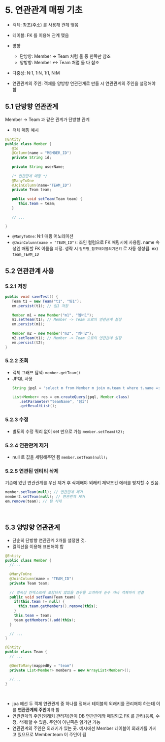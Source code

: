 # 5. 연관관계 매핑 기초

* 객체: 참조(주소) 를 사용해 관계 맺음
* 테이블: FK 를 이용해 관계 맺음

* 방향
   * 단방향: Member -> Team 처럼 둘 중 한쪽만 참조
   * 양방향: Member <-> Team 처럼 둘 다 참조
* 다중성: N:1, 1:N, 1:1, N:M
* 연관관계의 주인: 객체를 양방향 연관관계로 만들 시 연관관계의 주인을 설정해야 함

## 5.1 단방향 연관관계

Member -> Team 과 같은 관계가 단방향 관계

* 객체 매핑 예시
````java
@Entity
public class Member {
   @Id
   @Column(name = "MEMBER_ID")
   private String id;
   
   private String userName;
   
   /* 연관관계 매핑 */   
   @ManyToOne
   @JoinColumn(name="TEAM_ID")
   private Team team;
   
   public void setTeam(Team team) {
      this.team = team;
   }
   
   // ...

}
````

* `@ManyToOne`: N:1 매핑 어노테이션
* `@JoinColumn(name = "TEAM_ID")`: 조인 컬럼으로 FK 매핑시에 사용됨. name 속성엔 매핑할 FK 이름을 지정.
  생략 시 `필드명_참조테이블의기본키` 로 자동 생성됨. ex) `team_TEAM_ID`

## 5.2 연관관계 사용

### 5.2.1 저장
````java
public void saveTest() {
   Team t1 = new Team("t1", "팀1");
   em.persist(t1); // 팀1 저장
   
   Member m1 = new Member("m1", "멤버1");
   m1.setTeam(t1); // Member -> Team 으로의 연관관계 설정
   em.persist(m1);
   
   Member m2 = new Member("m2", "멤버2");
   m2.setTeam(t1); // Member -> Team 으로의 연관관계 설정
   em.persist(t2);
}
````

### 5.2.2 조회

* 객체 그래프 탐색: `member.getTeam()`
* JPQL 사용
   ````java
   String jpql = "select m from Member m join m.team t where t.name =:teamName";
   
   List<Member> res = em.createQuery(jpql, Member.class)
      .setParameter("teamName", "팀1")
      .getResultList();
   ````


### 5.2.3 수정

* 별도의 수정 쿼리 없이 set 만으로 가능
  `member.setTeam(t2);`



### 5.2.4 연관관계 제거

* null 로 값을 세팅해주면 됨
  `member.setTeam(null);`



### 5.2.5 연관된 엔티티 삭제

기존에 있던 연관관계를 우선 제거 후 삭제해야 외래키 제약조건 에러를 방지할 수 있음.

````java
member.setTeam(null); // 연관관계 제거
member2.setTeam(null); // 연관관계 제거
em.remove(team); // 팀 삭제
````



<br>



## 5.3 양방향 연관관계

* 단순히 단방향 연관관계 2개를 설정한 것.
* 컬렉션을 이용해 표현해야 함



````java
@Entity
public class Member {
  //...
  
  @ManyToOne
  @JoinColumn(name = "TEAM_ID")
  private Team team;
  
  // 영속성 컨텍스트에 포함되지 않았을 경우를 고려하여 순수 자바 객체까지 연결
  public void setTeam(Team team) {
    if(this.team != null) {
      this.team.getMembers().remove(this);
    }
    this.team = team;
    team.getMembers().add(this);
  }
  
  // ...
}

@Entity
public class Team {
  // ...
  
  @OneToMany(mappedBy = "team")
  private List<Member> members = new ArrayList<Member>();
  
  //...
}
````

<br>

* jpa 에선 두 객체 연관관계 중 하나를 정해서 테이블의 외래키를 관리해야 하는데 이를 **연관관계의 주인**이라 함
* 연관관계의 주인(외래키 관리자)만이 DB 연관관계와 매핑되고 FK 를 관리(등록, 수정, 삭제)할 수 있음. 주인이 아닌쪽은 읽기만 가능
* 연관관계의 주인은 외래키가 있는 곳.
  예시에선 Member 테이블이 외래키를 가지고 있으므로 Member.team 이 주인이 됨









































